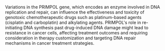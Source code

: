 Variations in the PRIMPOL gene, which encodes an enzyme involved in DNA replication and repair, can influence the effectiveness and toxicity of genotoxic chemotherapeutic drugs such as platinum-based agents (cisplatin and carboplatin) and alkylating agents. PRIMPOL's role in re-initiating DNA synthesis past drug-induced DNA damage might lead to resistance in cancer cells, affecting treatment outcomes and requiring consideration in therapy customization and targeting DNA repair mechanisms in cancer treatment strategies.